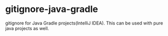 # gitignore-java-gradle
gitignore for Java Gradle projects(IntelliJ IDEA).
This can be used with pure java projects as well.
